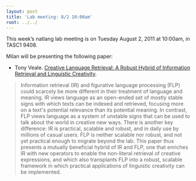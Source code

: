 ```yaml
---
layout: post
title: 'Lab meeting: 8/2 10:00am'
root: ../../
---
```



This week’s natlang lab meeting is on Tuesday August 2, 2011 at 10:00am, in TASC1 9408.






Milan will be presenting the following paper:




* Tony Veale. [Creative Language Retrieval: A Robust Hybrid of Information Retrieval and Linguistic Creativity](http://www.aclweb.org/anthology/P/P11/P11-1029.pdf).
> Information retrieval (IR) and figurative language processing (FLP) could scarcely be more different in their treatment of language and meaning. IR views language as an open-ended   set of mostly stable signs with which texts can be indexed and retrieved, focusing more on a text's potential relevance than its potential meaning. In contrast, FLP views language   as a system of unstable signs that can be used to talk about the world in creative new ways.  There is another key difference: IR is practical, scalable and robust, and in daily use by millions of casual users. FLP is neither scalable nor robust, and not yet practical enough to migrate beyond the lab. This paper thus presents a mutually beneficial hybrid of IR  and FLP, one that enriches IR with new operators to enable the non-literal retrieval of creative expressions, and which also transplants FLP into a robust, scalable framework in     which practical applications of linguistic creativity can be implemented. 







